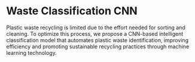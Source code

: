 # Waste Classification CNN 
Plastic waste recycling is limited due to the effort needed for sorting and cleaning. To optimize this process, we propose a CNN-based intelligent classification model that automates plastic waste identification, improving efficiency and promoting sustainable recycling practices through machine learning technology.
